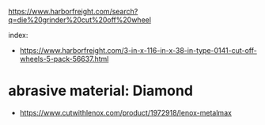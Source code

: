 https://www.harborfreight.com/search?q=die%20grinder%20cut%20off%20wheel

index:
- https://www.harborfreight.com/3-in-x-116-in-x-38-in-type-0141-cut-off-wheels-5-pack-56637.html

# abrasive material: Diamond
- https://www.cutwithlenox.com/product/1972918/lenox-metalmax
